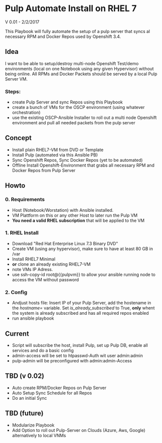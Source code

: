 # Pulp Automate Install on RHEL 7
V 0.01 - 2/2/2017

This Playbook will fully automate the setup of a pulp server that syncs al necessary RPM and Docker Repos used by Openshift 3.4. 

## Idea
I want to be able to setup/destroy multi-node Openshift Test/demo environments (local on one Notebook using any given Hypervisor) without being online. All RPMs and Docker Packets should be served by a local Pulp Server VM.

### Steps:
- create Pulp Server and sync Repos using this Playbook
- create a bunch of VMs for the OSCP environment (using whatever orchestration)
- use the existing OSCP-Ansible Installer to roll out a multi node Openshift environment and pull all needed packets from the pulp server


## Concept
- Install plain RHEL7-VM from DVD or Template
- Install Pulp (automated via this Ansible PB)
- Sync Openshift Repos, Sync Docker Repos (yet to be automated)
- Offline Install Openshift-Environment that grabs all necessary RPM and Docker Repos from Pulp Server

## Howto

### 0. Requirements
- Host (Notebook/Worstation) with Ansible installed.
- VM Plattform on this or any other Host to later run the Pulp VM
- **You need a valid RHEL subscription** that will be applied to the VM

### 1. RHEL Install
- Download "Red Hat Enterprise Linux 7.3 Binary DVD"
- Create VM (using any hypervisor), make sure to have at least 80 GB in /var
- Install RHEL7 Minimal
- **or** clone an already existing RHEL7-VM
- note VMs IP Adress. 
- use ssh-copy-id root@{{pulpvm}} to allow your ansible running node to access the VM without password

### 2. Config
- Andjust hosts file: Insert IP of your Pulp Server, add the hostename in the _hostname=_ variable. Set _is_already_subscribed_ to True, **only** whent the system is already subscribed and has all required repos enabled
- run ansible playbook

## Current 
- Script will subscribe the host, install Pulp, set up Pulp DB, enable all services and do a basic config
- admin-access will be set to htpasswd-Auth wit user admin:admin
- pulp-admin will be preconfigured with admin:admin-Access

## TBD (v 0.02)
- Auto create RPM/Docker Repos on Pulp Server
- Auto Setup Sync Schedule for all Repos
- Do an initial Sync

## TBD (future)
- Modularize Playbook
- Add Option to roll out Pulp-Server on Clouds (Azure, Aws, Google) alternatively to local VNMs

